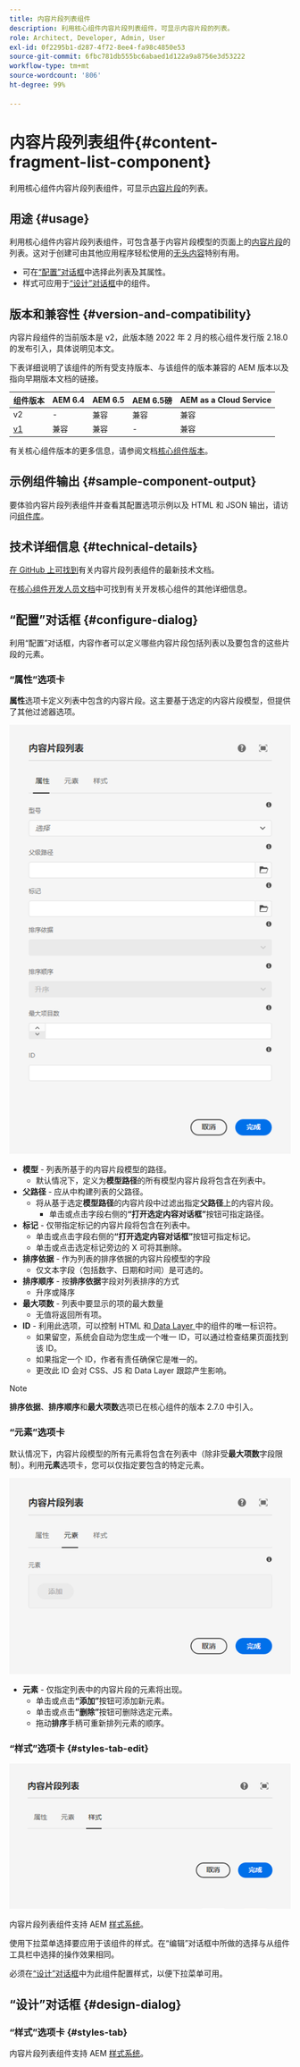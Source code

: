 ```yaml
---
title: 内容片段列表组件
description: 利用核心组件内容片段列表组件，可显示内容片段的列表。
role: Architect, Developer, Admin, User
exl-id: 0f2295b1-d287-4f72-8ee4-fa98c4850e53
source-git-commit: 6fbc781db555bc6abaed1d122a9a8756e3d53222
workflow-type: tm+mt
source-wordcount: '806'
ht-degree: 99%

---
```


# 内容片段列表组件{#content-fragment-list-component}

利用核心组件内容片段列表组件，可显示[内容片段](https://experienceleague.adobe.com/docs/experience-manager-cloud-service/assets/content-fragments/content-fragments.html)的列表。

## 用途 {#usage}

利用核心组件内容片段列表组件，可包含基于内容片段模型的页面上的[内容片段](https://experienceleague.adobe.com/docs/experience-manager-cloud-service/assets/content-fragments/content-fragments.html)的列表。这对于创建可由其他应用程序轻松使用的[无头内容](https://helpx.adobe.com/cn/experience-manager/6-5/sites/developing/user-guide.html?topic=/experience-manager/6-5/sites/developing/morehelp/headless.ug.js)特别有用。

* 可在[“配置”对话框](#configure-dialog)中选择此列表及其属性。
* 样式可应用于[“设计”对话框](#design-dialog)中的组件。

## 版本和兼容性 {#version-and-compatibility}

内容片段组件的当前版本是 v2，此版本随 2022 年 2 月的核心组件发行版 2.18.0 的发布引入，具体说明见本文。

下表详细说明了该组件的所有受支持版本、与该组件的版本兼容的 AEM 版本以及指向早期版本文档的链接。

| 组件版本 | AEM 6.4 | AEM 6.5 | AEM 6.5磅 | AEM as a Cloud Service |
|---|----|---|---|---|
| v2 | - | 兼容 | 兼容 | 兼容 |
| [v1](v1/content-fragment-list.md) | 兼容 | 兼容 | - | 兼容 |

有关核心组件版本的更多信息，请参阅文档[核心组件版本](/help/versions.md)。

## 示例组件输出 {#sample-component-output}

要体验内容片段列表组件并查看其配置选项示例以及 HTML 和 JSON 输出，请访问[组件库](https://adobe.com/go/aem_cmp_library_cflist_cn)。

## 技术详细信息 {#technical-details}

[在 GitHub 上可找到](https://adobe.com/go/aem_cmp_tech_cflist_v1_cn)有关内容片段列表组件的最新技术文档。

在[核心组件开发人员文档](/help/developing/overview.md)中可找到有关开发核心组件的其他详细信息。

## “配置”对话框 {#configure-dialog}

利用“配置”对话框，内容作者可以定义哪些内容片段包括列表以及要包含的这些片段的元素。

### “属性”选项卡

**属性**&#x200B;选项卡定义列表中包含的内容片段。这主要基于选定的内容片段模型，但提供了其他过滤器选项。

![内容片段列表组件的“编辑”对话框的“属性”选项卡](/help/assets/content-fragment-list-properties.png)

* **模型** - 列表所基于的内容片段模型的路径。
   * 默认情况下，定义为&#x200B;**模型路径**&#x200B;的所有模型内容片段将包含在列表中。
* **父路径** - 应从中构建列表的父路径。
   * 将从基于选定&#x200B;**模型路径**&#x200B;的内容片段中过滤出指定&#x200B;**父路径**&#x200B;上的内容片段。
      * 单击或点击字段右侧的&#x200B;**“打开选定内容对话框”**&#x200B;按钮可指定路径。
* **标记** - 仅带指定标记的内容片段将包含在列表中。
   * 单击或点击字段右侧的&#x200B;**“打开选定内容对话框”**&#x200B;按钮可指定标记。
   * 单击或点击选定标记旁边的 X 可将其删除。
* **排序依据** - 作为列表的排序依据的内容片段模型的字段
   * 仅文本字段（包括数字、日期和时间）是可选的。
* **排序顺序** - 按&#x200B;**排序依据**&#x200B;字段对列表排序的方式
   * 升序或降序
* **最大项数** - 列表中要显示的项的最大数量
   * 无值将返回所有项。
* **ID** - 利用此选项，可以控制 HTML 和[ Data Layer ](/help/developing/data-layer/overview.md)中的组件的唯一标识符。
   * 如果留空，系统会自动为您生成一个唯一 ID，可以通过检查结果页面找到该 ID。
   * 如果指定一个 ID，作者有责任确保它是唯一的。
   * 更改此 ID 会对 CSS、JS 和 Data Layer 跟踪产生影响。

>[!NOTE]
>**排序依据**、**排序顺序**&#x200B;和&#x200B;**最大项数**&#x200B;选项已在核心组件的版本 2.7.0 中引入。

### “元素”选项卡

默认情况下，内容片段模型的所有元素将包含在列表中（除非受&#x200B;**最大项数**&#x200B;字段限制）。利用&#x200B;**元素**&#x200B;选项卡，您可以仅指定要包含的特定元素。

![内容片段列表组件的“编辑”对话框的“元素”选项卡](/help/assets/content-fragment-list-elements.png)

* **元素** - 仅指定列表中的内容片段的元素将出现。
   * 单击或点击&#x200B;**“添加”**&#x200B;按钮可添加新元素。
   * 单击或点击&#x200B;**“删除”**&#x200B;按钮可删除选定元素。
   * 拖动&#x200B;**排序**&#x200B;手柄可重新排列元素的顺序。

### “样式”选项卡 {#styles-tab-edit}

![内容片段列表组件的“编辑”对话框的“样式”选项卡](/help/assets/content-fragment-list-styles.png)

内容片段列表组件支持 AEM [样式系统](/help/get-started/authoring.md#component-styling)。

使用下拉菜单选择要应用于该组件的样式。在“编辑”对话框中所做的选择与从组件工具栏中选择的操作效果相同。

必须在[“设计”对话框](#design-dialog)中为此组件配置样式，以便下拉菜单可用。

## “设计”对话框 {#design-dialog}

### “样式”选项卡 {#styles-tab}

内容片段列表组件支持 AEM [样式系统](/help/get-started/authoring.md#component-styling)。
